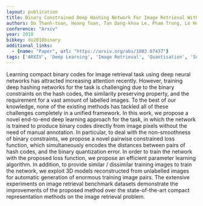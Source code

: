 ```yaml
---
layout: publication
title: Binary Constrained Deep Hashing Network For Image Retrieval Without Manual Annotation
authors: Do Thanh-toan, Hoang Tuan, Tan Dang-khoa Le, Pham Trung, Le Huu, Cheung Ngai-man, Reid Ian
conference: "Arxiv"
year: 2018
bibkey: do2018binary
additional_links:
  - {name: "Paper", url: "https://arxiv.org/abs/1802.07437"}
tags: ['ARXIV', 'Deep Learning', 'Image Retrieval', 'Quantisation', 'Supervised']
---
```

Learning compact binary codes for image retrieval task using deep neural networks has attracted increasing attention recently. However, training deep hashing networks for the task is challenging due to the binary constraints on the hash codes, the similarity preserving property, and the requirement for a vast amount of labelled images. To the best of our knowledge, none of the existing methods has tackled all of these challenges completely in a unified framework. In this work, we propose a novel end-to-end deep learning approach for the task, in which the network is trained to produce binary codes directly from image pixels without the need of manual annotation. In particular, to deal with the non-smoothness of binary constraints, we propose a novel pairwise constrained loss function, which simultaneously encodes the distances between pairs of hash codes, and the binary quantization error. In order to train the network with the proposed loss function, we propose an efficient parameter learning algorithm. In addition, to provide similar / dissimilar training images to train the network, we exploit 3D models reconstructed from unlabelled images for automatic generation of enormous training image pairs. The extensive experiments on image retrieval benchmark datasets demonstrate the improvements of the proposed method over the state-of-the-art compact representation methods on the image retrieval problem.
